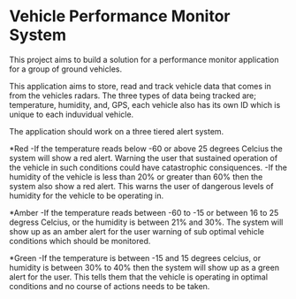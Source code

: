 # Vehicle Performance Monitor System

This project aims to build a solution for a performance monitor application for a group of ground vehicles.

This application aims to store, read and track vehicle data that comes in from the vehicles radars. The three types of data being tracked are; temperature, humidity, and, GPS, each vehicle also has its own ID which is unique to each induvidual vehicle. 

The application should work on a three tiered alert system.

*Red
-If the temperature reads below -60 or above 25 degrees Celcius the system will show a red alert. Warning the user that sustained operation of the vehicle in such conditions could have catastrophic consiquences. 
-If the humidity of the vehicle is less than 20% or greater than 60% then the system also show a red alert. This warns the user of dangerous levels of humidity for the vehicle to be operating in. 

*Amber 
-If the temperature reads between -60 to -15 or between 16 to 25 degress Celcius, or the humidity is between 21% and 30%. The system will show up as an amber alert for the user warning of sub optimal vehicle conditions which should be monitored. 

*Green
-If the temperature is between -15 and 15 degrees celcius, or humidity is between 30% to 40% then the system will show up as a green alert for the user. This tells them that the vehicle is operating in optimal conditions and no course of actions needs to be taken.






